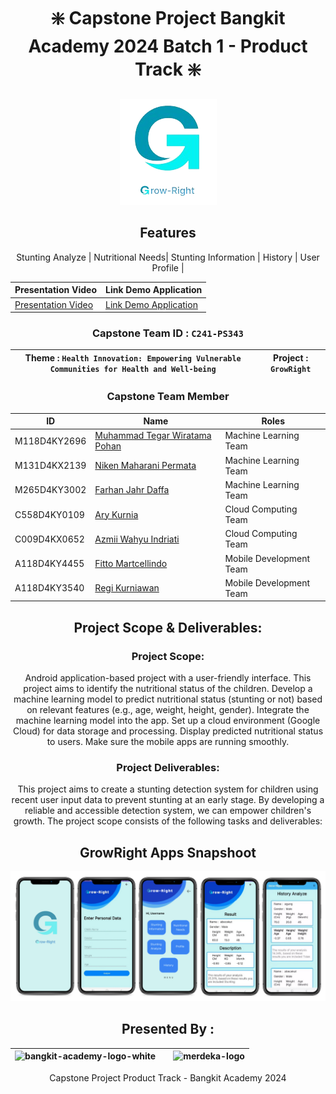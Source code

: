 <div align="center">

# ❇️ Capstone Project Bangkit Academy 2024 Batch 1 - Product Track ❇️

!['GrowRight Logo'](https://github.com/C241-PS343-GrowRight/assets/blob/d20f9cf9049536ec428b9cdb5b1e65c911cc7e1f/GrowRight%20Logo.png)

## Features

<span> Stunting Analyze </span>| <span> Nutritional Needs</span>| <span >Stunting Information</span> | <span >History</span> | <span >User Profile</span> |

| Presentation Video                                 | Link Demo Application                       
| -------------------------------------------------- | ----------------------------------------- |
| [Presentation Video](https://youtu.be/0winStlRLRM) | [Link Demo Application](https://youtu.be/QJH8ekowBmI)  | 

### Capstone Team ID : `C241-PS343`

| Theme : `Health Innovation: Empowering Vulnerable Communities for Health and Well-being` | Project : `GrowRight` |
| ------------------------ | --------------------------------------- |

### Capstone Team Member

| ID        | Name                                                              | Roles
| --------- | ------------------------------------------------------------------| ----------------
| M118D4KY2696 | [Muhammad Tegar Wiratama Pohan](https://github.com/nikenmn) | Machine Learning Team |
| M131D4KX2139 | [Niken Maharani Permata](https://github.com/nikenmn) | Machine Learning Team |
| M265D4KY3002 | [Farhan Jahr Daffa](https://github.com/farhanjahr25) | Machine Learning Team |
| C558D4KY0109 | [Ary Kurnia](https://github.com/arykurnia) | Cloud Computing Team |
| C009D4KX0652 | [Azmii Wahyu Indriati](https://github.com/azmiindri13) | Cloud Computing Team |
| A118D4KY4455 | [Fitto Martcellindo](https://github.com/fitomarcelindo) | Mobile Development Team |
| A118D4KY3540 | [Regi Kurniawan](https://github.com/regikurniawan) | Mobile Development Team |

## Project Scope & Deliverables:

### Project Scope:
Android application-based project with a user-friendly interface.
This project aims to identify the nutritional status of the children.
Develop a machine learning model to predict nutritional status (stunting or not) based on relevant features (e.g., age, weight, height, gender).
Integrate the machine learning model into the app.
Set up a cloud environment (Google Cloud) for data storage and processing.
Display predicted nutritional status to users.
Make sure the mobile apps are running smoothly.

### Project Deliverables:
This project aims to create a stunting detection system for children using recent user input data to prevent stunting at an early stage. By developing a reliable and accessible detection system, we can empower children's growth. The project scope consists of the following tasks and deliverables:

## GrowRight Apps Snapshoot
!['GrowRight APPS'](https://github.com/C241-PS343-GrowRight/assets/blob/457c34c50dcef0e2c79b8f0f48e7a306c792939b/growright%20app%20ss.png)

## Presented By :

| <img src="https://evan-aja.vercel.app/images/bangkit-log-1/pic1.png" height="50" alt="bangkit-academy-logo-white" border="0"> | | <img src="https://upload.wikimedia.org/wikipedia/commons/thumb/5/55/Logo_Kampus_Merdeka_Kemendikbud.png/640px-Logo_Kampus_Merdeka_Kemendikbud.png" height="100" alt="merdeka-logo" border="0"> |
| ------------------------------------------------------------------------------------------------------------- | ------------------------------------------------------------------------------------------ | ------------------------------------------------------------------------------------------------ |
  </div>

</div>
<div style="text-align: center;">Capstone Project Product Track - Bangkit Academy 2024</div>
